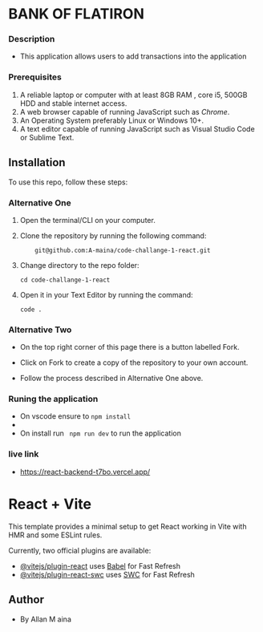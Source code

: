 # BANK OF FLATIRON
### Description
- This application allows users to add transactions into the application
### Prerequisites
1. A reliable laptop or computer with at least 8GB RAM , core i5, 500GB HDD and stable internet access.
2. A web browser capable of running JavaScript such as _Chrome_.
3. An Operating System preferably Linux or Windows 10+.
4. A text editor capable of running JavaScript such as Visual Studio Code or Sublime Text.

## Installation

To use this repo, follow these steps:

### Alternative One

1.  Open the terminal/CLI on your computer.

2.  Clone the repository by running the following command:

            git@github.com:A-maina/code-challange-1-react.git

3.  Change directory to the repo folder:

        cd code-challange-1-react

4.  Open it in your Text Editor by running the command:

        code .

### Alternative Two

- On the top right corner of this page there is a button labelled Fork.

- Click on Fork to create a copy of the repository to your own account.

- Follow the process described in Alternative One above.

### Runing the application
- On vscode  ensure to ```npm install```
- 
- On install run ``` npm run dev``` to run the application
 ### live link
 - https://react-backend-t7bo.vercel.app/

# React + Vite

This template provides a minimal setup to get React working in Vite with HMR and some ESLint rules.

Currently, two official plugins are available:

- [@vitejs/plugin-react](https://github.com/vitejs/vite-plugin-react/blob/main/packages/plugin-react/README.md) uses [Babel](https://babeljs.io/) for Fast Refresh
- [@vitejs/plugin-react-swc](https://github.com/vitejs/vite-plugin-react-swc) uses [SWC](https://swc.rs/) for Fast Refresh


## Author
- By Allan M aina


